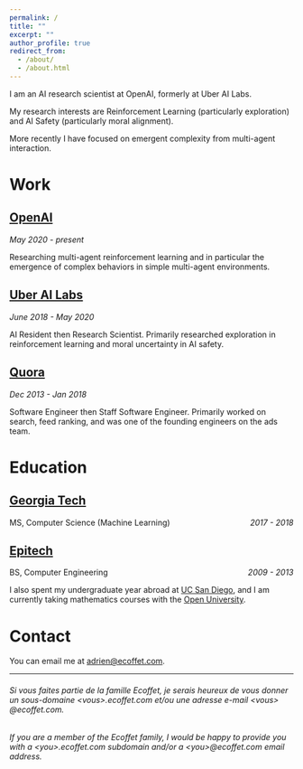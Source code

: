 ```yaml
---
permalink: /
title: ""
excerpt: ""
author_profile: true
redirect_from: 
  - /about/
  - /about.html
---
```


I am an AI research scientist at OpenAI, formerly at Uber AI Labs.

My research interests are Reinforcement Learning (particularly exploration) and AI Safety (particularly moral alignment).

More recently I have focused on emergent complexity from multi-agent interaction.

Work
======

[OpenAI](https://www.openai.com)
-----
*May 2020 - present*

Researching multi-agent reinforcement learning and in particular the emergence of complex behaviors in simple multi-agent environments.

[Uber AI Labs](https://www.uber.com/us/en/uberai/)
-----
*June 2018 - May 2020*

AI Resident then Research Scientist. Primarily researched exploration in reinforcement learning and moral uncertainty in AI safety.

[Quora](https://www.quora.com)
-----
*Dec 2013 - Jan 2018*

Software Engineer then Staff Software Engineer. Primarily worked on search, feed ranking, and was one of the founding engineers on the ads team.

Education
=====

## [Georgia Tech](https://www.gatech.edu/)
MS, Computer Science (Machine Learning) <span style="float: right;">*2017 - 2018*</span>

## [Epitech](https://www.epitech.eu/)
BS, Computer Engineering <span style="float: right;">*2009 - 2013*</span>

I also spent my undergraduate year abroad at [UC San Diego](https://ucsd.edu/), and I am currently taking mathematics courses with the [Open University](http://www.open.ac.uk/).

Contact
=====

You can email me at [adrien@ecoffet.com](mailto:adrien@ecoffet.com).

---

###### Si vous faites partie de la famille Ecoffet, je serais heureux de vous donner un sous-domaine \<vous\>&#8203;.ecoffet.com et/ou une adresse e-mail \<vous\>&#8203;@ecoffet.com.
###### If you are a member of the Ecoffet family, I would be happy to provide you with a \<you\>&#8203;.ecoffet.com subdomain and/or a \<you\>&#8203;@ecoffet.com email address.

